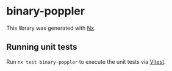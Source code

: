 # binary-poppler

This library was generated with [Nx](https://nx.dev).

## Running unit tests

Run `nx test binary-poppler` to execute the unit tests via [Vitest](https://vitest.dev/).

